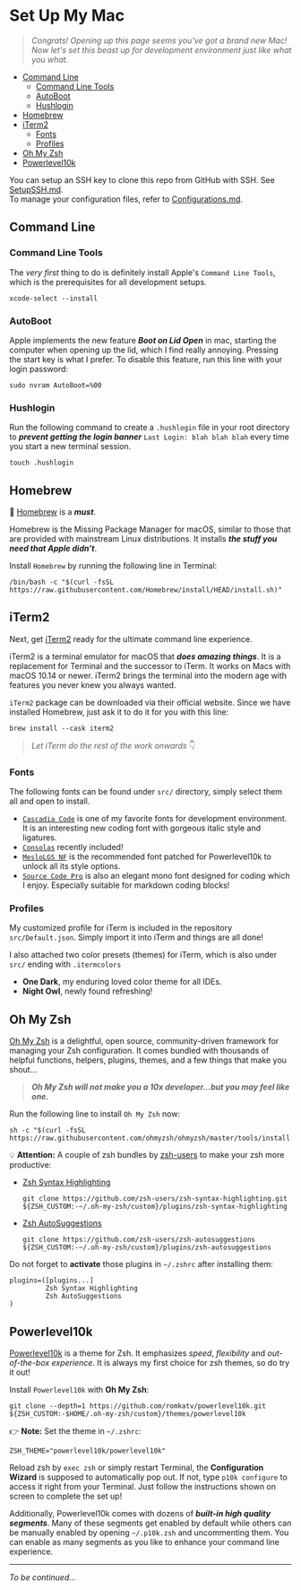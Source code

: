 # Set Up My Mac

> _Congrats! Opening up this page seems you've got a brand new Mac!  
> Now let's set this beast up for development environment just like what you what._

- [Command Line](#command-line)
  - [Command Line Tools](#command-line-tools)
  - [AutoBoot](#autoboot)
  - [Hushlogin](#hushlogin)
- [Homebrew](#homebrew)
- [iTerm2](#iterm2)
  - [Fonts](#fonts)
  - [Profiles](#profiles)
- [Oh My Zsh](#oh-my-zsh)
- [Powerlevel10k](#powerlevel10k)

You can setup an SSH key to clone this repo from GitHub with SSH. See [SetupSSH.md](docs/SetupSSH.md). \
To manage your configuration files, refer to [Configurations.md](docs/Configurations.md).

## Command Line

### Command Line Tools

The _very first_ thing to do is definitely install Apple's `Command Line Tools`, which is the prerequisites for all development setups.

```
xcode-select --install
```

### AutoBoot

Apple implements the new feature **_Boot on Lid Open_** in mac, starting the computer when opening up the lid, which I find really annoying. Pressing the start key is what I prefer. To disable this feature, run this line with your login password:

```
sudo nvram AutoBoot=%00
```

### Hushlogin

Run the following command to create a `.hushlogin` file in your root directory to **_prevent getting the login banner_** `Last Login: blah blah blah` every time you start a new terminal session.

```
touch .hushlogin
```

## Homebrew

🍺 [Homebrew](https://brew.sh) is a **_must_**.

Homebrew is the Missing Package Manager for macOS, similar to those that are provided with mainstream Linux distributions. It installs **_the stuff you need that Apple didn’t_**.

Install `Homebrew` by running the following line in Terminal:

```
/bin/bash -c "$(curl -fsSL https://raw.githubusercontent.com/Homebrew/install/HEAD/install.sh)"
```

## iTerm2

Next, get [iTerm2](https://iterm2.com) ready for the ultimate command line experience.

iTerm2 is a terminal emulator for macOS that **_does amazing things_**. It is a replacement for Terminal and the successor to iTerm. It works on Macs with macOS 10.14 or newer. iTerm2 brings the terminal into the modern age with features you never knew you always wanted.

`iTerm2` package can be downloaded via their official website. Since we have installed Homebrew, just ask it to do it for you with this line:

```
brew install --cask iterm2
```

> _Let iTerm do the rest of the work onwards_ 👇  

### Fonts

The following fonts can be found under `src/` directory, simply select them all and open to install.
- [`Cascadia Code`](https://github.com/microsoft/cascadia-code) is one of my favorite fonts for development environment. It is an interesting new coding font with gorgeous italic style and ligatures.
- [`Consolas`](https://learn.microsoft.com/en-us/typography/font-list/consolas) recently included!
- [`MesloLGS NF`](https://github.com/ryanoasis/nerd-fonts/tree/master/patched-fonts/Meslo) is the recommended font patched for Powerlevel10k to unlock all its style options.
- [`Source Code Pro`](https://github.com/adobe-fonts/source-code-pro) is also an elegant mono font designed for coding which I enjoy. Especially suitable for markdown coding blocks!

### Profiles

My customized profile for iTerm is included in the repository `src/Default.json`. Simply import it into iTerm and things are all done!

I also attached two color presets (themes) for iTerm, which is also under `src/` ending with `.itermcolors`
- **One Dark**, my enduring loved color theme for all IDEs.
- **Night Owl**, newly found refreshing!

## Oh My Zsh

[Oh My Zsh](https://ohmyz.sh) is a delightful, open source, community-driven framework for managing your Zsh configuration. It comes bundled with thousands of helpful functions, helpers, plugins, themes, and a few things that make you shout...

> **_Oh My Zsh will not make you a 10x developer...but you may feel like one._**

Run the following line to install `Oh My Zsh` now:

```
sh -c "$(curl -fsSL https://raw.githubusercontent.com/ohmyzsh/ohmyzsh/master/tools/install.sh)"
```

💡 __Attention:__ A couple of zsh bundles by [zsh-users](https://github.com/zsh-users) to make your zsh more productive:
- [Zsh Syntax Highlighting](https://github.com/zsh-users/zsh-syntax-highlighting)

  ```
  git clone https://github.com/zsh-users/zsh-syntax-highlighting.git ${ZSH_CUSTOM:-~/.oh-my-zsh/custom}/plugins/zsh-syntax-highlighting
  ```

- [Zsh AutoSuggestions](https://github.com/zsh-users/zsh-autosuggestions)
  
  ```
  git clone https://github.com/zsh-users/zsh-autosuggestions ${ZSH_CUSTOM:-~/.oh-my-zsh/custom}/plugins/zsh-autosuggestions
  ```

Do not forget to __activate__ those plugins in `~/.zshrc` after installing them:

```
plugins=([plugins...]
         Zsh Syntax Highlighting
         Zsh AutoSuggestions
)
```

## Powerlevel10k

[Powerlevel10k](https://github.com/romkatv/powerlevel10k) is a theme for Zsh. It emphasizes _speed_, _flexibility_ and _out-of-the-box experience_. It is always my first choice for zsh themes, so do try it out!

Install `Powerlevel10k` with __Oh My Zsh__:

```
git clone --depth=1 https://github.com/romkatv/powerlevel10k.git ${ZSH_CUSTOM:-$HOME/.oh-my-zsh/custom}/themes/powerlevel10k
```

👉 __Note:__ Set the theme in `~/.zshrc`:

```
ZSH_THEME="powerlevel10k/powerlevel10k"
```

Reload zsh by `exec zsh` or simply restart Terminal, the __Configuration Wizard__ is supposed to automatically pop out. If not, type `p10k configure`  to access it right from your Terminal. Just follow the instructions shown on screen to complete the set up!

Additionally, Powerlevel10k comes with dozens of **_built-in high quality segments_**. Many of these segments get enabled by default while others can be manually enabled by opening `~/.p10k.zsh` and uncommenting them. You can enable as many segments as you like to enhance your command line experience.

---

_To be continued..._
